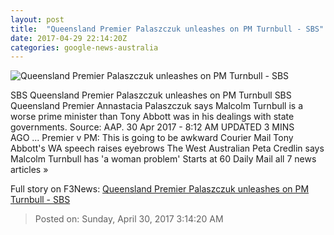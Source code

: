 ```yaml
---
layout: post
title:  "Queensland Premier Palaszczuk unleashes on PM Turnbull - SBS"
date: 2017-04-29 22:14:20Z
categories: google-news-australia
---
```


![Queensland Premier Palaszczuk unleashes on PM Turnbull - SBS](http://www.sbs.com.au/news/sites/sbs.com.au.news/files/20161209001291444114-minihighres.jpg)

SBS Queensland Premier Palaszczuk unleashes on PM Turnbull SBS Queensland Premier Annastacia Palaszczuk says Malcolm Turnbull is a worse prime minister than Tony Abbott was in his dealings with state governments. Source: AAP. 30 Apr 2017 - 8:12 AM UPDATED 3 MINS AGO ... Premier v PM: This is going to be awkward Courier Mail Tony Abbott's WA speech raises eyebrows The West Australian Peta Credlin says Malcolm Turnbull has 'a woman problem' Starts at 60 Daily Mail all 7 news articles »


Full story on F3News: [Queensland Premier Palaszczuk unleashes on PM Turnbull - SBS](http://www.f3nws.com/n/czAFaC)

> Posted on: Sunday, April 30, 2017 3:14:20 AM

